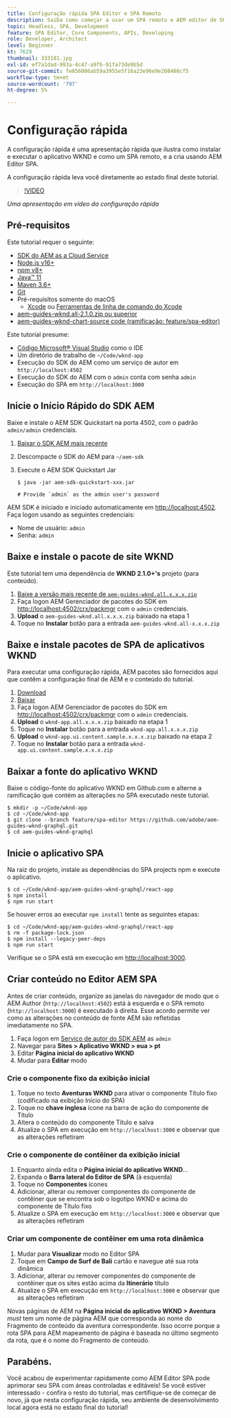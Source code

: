 ```yaml
---
title: Configuração rápida SPA Editor e SPA Remoto
description: Saiba como começar a usar um SPA remoto e AEM editor de SPA em 15 minutos!
topic: Headless, SPA, Development
feature: SPA Editor, Core Components, APIs, Developing
role: Developer, Architect
level: Beginner
kt: 7629
thumbnail: 333181.jpg
exl-id: ef7a1dad-993a-4c47-a9fb-91fa73de9b5d
source-git-commit: fe056006ab59a3955e5f16a23e96e9e208408cf5
workflow-type: tm+mt
source-wordcount: '797'
ht-degree: 5%

---
```


# Configuração rápida

A configuração rápida é uma apresentação rápida que ilustra como instalar e executar o aplicativo WKND e como um SPA remoto, e a cria usando AEM Editor SPA.

A configuração rápida leva você diretamente ao estado final deste tutorial.

>[!VIDEO](https://video.tv.adobe.com/v/333181/?quality=12&learn=on)

_Uma apresentação em vídeo da configuração rápida_

## Pré-requisitos

Este tutorial requer o seguinte:

+ [SDK do AEM as a Cloud Service](https://experienceleague.adobe.com/docs/experience-manager-learn/cloud-service/local-development-environment-set-up/aem-runtime.html?lang=en)
+ [Node.js v16+](https://nodejs.org/en/)
+ [npm v8+](https://www.npmjs.com/)
+ [Java™ 11](https://downloads.experiencecloud.adobe.com/content/software-distribution/en/general.html)
+ [Maven 3.6+](https://maven.apache.org/)
+ [Git](https://git-scm.com/downloads)
+ Pré-requisitos somente do macOS
   + [Xcode](https://developer.apple.com/xcode/) ou [Ferramentas de linha de comando do Xcode](https://developer.apple.com/xcode/resources/)
+ [aem-guides-wknd.all-2.1.0.zip ou superior](https://github.com/adobe/aem-guides-wknd/releases)
+ [aem-guides-wknd-chart-source code (ramificação: feature/spa-editor)](https://github.com/adobe/aem-guides-wknd-graphql/tree/feature/spa-editor)


Este tutorial presume:

+ [Código Microsoft® Visual Studio](https://visualstudio.microsoft.com/) como o IDE
+ Um diretório de trabalho de `~/Code/wknd-app`
+ Execução do SDK do AEM como um serviço de autor em `http://localhost:4502`
+ Execução do SDK do AEM com o `admin` conta com senha `admin`
+ Execução do SPA em `http://localhost:3000`

## Inicie o Início Rápido do SDK AEM

Baixe e instale o AEM SDK Quickstart na porta 4502, com o padrão `admin/admin` credenciais.

1. [Baixar o SDK AEM mais recente](https://experience.adobe.com/#/downloads/content/software-distribution/en/aemcloud.html?fulltext=AEM*+SDK*&amp;orderby=%40jcr%3Acontent%2Fjcr%3AlastModified&amp;orderby.sort=desc&amp;layout=list&amp;p.offset=0&amp;p.limit=1)
1. Descompacte o SDK do AEM para `~/aem-sdk`
1. Execute o AEM SDK Quickstart Jar

   ```
   $ java -jar aem-sdk-quickstart-xxx.jar
   
   # Provide `admin` as the admin user's password
   ```

AEM SDK é iniciado e iniciado automaticamente em [http://localhost:4502](http://localhost:4502). Faça logon usando as seguintes credenciais:

+ Nome de usuário: `admin`
+ Senha: `admin`

## Baixe e instale o pacote de site WKND

Este tutorial tem uma dependência de __WKND 2.1.0+&#39;s__ projeto (para conteúdo).

1. [Baixe a versão mais recente de `aem-guides-wknd.all.x.x.x.zip`](https://github.com/adobe/aem-guides-wknd/releases)
1. Faça logon AEM Gerenciador de pacotes do SDK em [http://localhost:4502/crx/packmgr](http://localhost:4502/crx/packmgr) com o `admin` credenciais.
1. __Upload__ o `aem-guides-wknd.all.x.x.x.zip` baixado na etapa 1
1. Toque no __Instalar__ botão para a entrada `aem-guides-wknd.all-x.x.x.zip`

## Baixe e instale pacotes de SPA de aplicativos WKND

Para executar uma configuração rápida, AEM pacotes são fornecidos aqui que contêm a configuração final de AEM e o conteúdo do tutorial.

1. [Download ](./assets/quick-setup/wknd-app.all-1.0.0-SNAPSHOT.zip)
1. [Baixar ](./assets/quick-setup/wknd-app.ui.content.sample-1.0.1.zip)
1. Faça logon AEM Gerenciador de pacotes do SDK em [http://localhost:4502/crx/packmgr](http://localhost:4502/crx/packmgr) com o `admin` credenciais.
1. __Upload__ o `wknd-app.all.x.x.x.zip` baixado na etapa 1
1. Toque no __Instalar__ botão para a entrada `wknd-app.all.x.x.x.zip`
1. __Upload__ o `wknd-app.ui.content.sample.x.x.x.zip` baixado na etapa 2
1. Toque no __Instalar__ botão para a entrada `wknd-app.ui.content.sample.x.x.x.zip`

## Baixar a fonte do aplicativo WKND

Baixe o código-fonte do aplicativo WKND em Github.com e alterne a ramificação que contém as alterações no SPA executado neste tutorial.

```
$ mkdir -p ~/Code/wknd-app
$ cd ~/Code/wknd-app
$ git clone --branch feature/spa-editor https://github.com/adobe/aem-guides-wknd-graphql.git
$ cd aem-guides-wknd-graphql
```

## Inicie o aplicativo SPA

Na raiz do projeto, instale as dependências do SPA projects npm e execute o aplicativo.

```
$ cd ~/Code/wknd-app/aem-guides-wknd-graphql/react-app
$ npm install
$ npm run start
```

Se houver erros ao executar `npm install` tente as seguintes etapas:

```
$ cd ~/Code/wknd-app/aem-guides-wknd-graphql/react-app
$ rm -f package-lock.json
$ npm install --legacy-peer-deps
$ npm run start
```

Verifique se o SPA está em execução em [http://localhost:3000](http://localhost:3000).

## Criar conteúdo no Editor AEM SPA

Antes de criar conteúdo, organize as janelas do navegador de modo que o AEM Author (`http://localhost:4502`) está à esquerda e o SPA remoto (`http://localhost:3000`) é executado à direita. Esse acordo permite ver como as alterações no conteúdo de fonte AEM são refletidas imediatamente no SPA.

1. Faça logon em [Serviço de autor do SDK AEM](http://localhost:4502) as `admin`
1. Navegar para __Sites > Aplicativo WKND > eua > pt__
1. Editar __Página inicial do aplicativo WKND__
1. Mudar para __Editar__ modo

### Crie o componente fixo da exibição inicial

1. Toque no texto __Aventuras WKND__ para ativar o componente Título fixo (codificado na exibição Início do SPA)
1. Toque no __chave inglesa__ ícone na barra de ação do componente de Título
1. Altera o conteúdo do componente Título e salva
1. Atualize o SPA em execução em `http://localhost:3000` e observar que as alterações refletiram

### Crie o componente de contêiner da exibição inicial

1. Enquanto ainda edita o __Página inicial do aplicativo WKND__...
1. Expanda o __Barra lateral do Editor de SPA__ (à esquerda)
1. Toque no __Componentes__ ícones
1. Adicionar, alterar ou remover componentes do componente de contêiner que se encontra sob o logotipo WKND e acima do componente de Título fixo
1. Atualize o SPA em execução em `http://localhost:3000` e observar que as alterações refletiram

### Criar um componente de contêiner em uma rota dinâmica

1. Mudar para __Visualizar__ modo no Editor SPA
1. Toque em __Campo de Surf de Bali__ cartão e navegue até sua rota dinâmica
1. Adicionar, alterar ou remover componentes do componente de contêiner que os sites estão acima da __Itinerário__ título
1. Atualize o SPA em execução em `http://localhost:3000` e observar que as alterações refletiram

Novas páginas de AEM na __Página inicial do aplicativo WKND > Aventura__ _must_ tem um nome de página AEM que corresponda ao nome do Fragmento de conteúdo da aventura correspondente. Isso ocorre porque a rota SPA para AEM mapeamento de página é baseada no último segmento da rota, que é o nome do Fragmento de conteúdo.

## Parabéns. 

Você acabou de experimentar rapidamente como AEM Editor SPA pode aprimorar seu SPA com áreas controladas e editáveis! Se você estiver interessado - confira o resto do tutorial, mas certifique-se de começar de novo, já que nesta configuração rápida, seu ambiente de desenvolvimento local agora está no estado final do tutorial!
